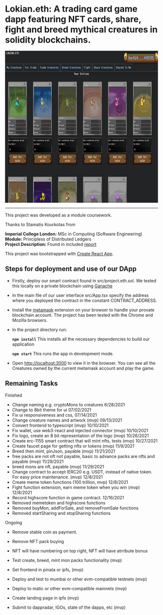 # Lokian.eth: A trading card game dapp featuring NFT cards, share, fight and breed mythical creatures in solidity blockchains.

<!-- <img src="./screenshots/fighting_tab.png" alt="" width="1000em" height="500em">
 -->
 <img src="./screenshots/project.eth.ss2.png" alt="" width="1000em" height="500em">

***

This project was developed as a module coursework.

Thanks to Stamatis Kourkotas from

**Imperial College London:** MSc in Computing (Software Engineering)<br />
**Module:** Principless of Distributed Ledgers<br />
**Project Description:** Found in included [report](./report.pdf)<br />

This project was bootstrapped with [Create React App](https://github.com/facebook/create-react-app).

## Steps for deployment and use of our DApp

- Firstly, deploy our smart contract found in src/project.eth.sol. We tested this locally on a private blockchain using [Ganache](https://www.trufflesuite.com/ganache)
- In the main file of our user interface src/App.tsx specify the address where you deployed the contract in the constant CONTRACT_ADDRESS.
- Install the [metamask](https://metamask.io/) extension on your browser to handle your provate blockchain account. The project has been tested with the Chrome and Mozilla browsers.
- In the project directory run:

    **`npm install`** This installs all the necessary dependencies to build our application
    
    **`npm start`** This runs the app in development mode.<br />

- Open [http://localhost:3000](http://localhost:3000) to view it in the browser. You can see all the Creatures owned by the current metamask account and play the game.

## Remaining Tasks

Finished
- Change naming e.g. cryptoMons to creatures 6/28/2021
- Change to 8bit theme for ui 07/02/2021
- Fix ui responsiveness and css, 07/14/2021
- Change creature names and artwork (mvp) 09/13/2021
- Convert frontend to typescript (mvp) 10/10/2021
- Fix wallet, use web3-react and injected connector (mvp) 10/10/2021
- Fix logo, create an 8 bit representation of the logo (mvp) 10/26/2021
- Create erc-1155 smart contract that will mint nfts, tests (mvp) 10/27/2021
- Create faucet page for getting nfts or tokens (mvp) 11/9/2021
- Breed then mint, pinJson, payable (mvp) 11/21/2021
- free packs are not nft not payable, basic to advance packs are nfts and payable (mvp) 11/29/2021
- breed mons are nft, payable (mvp) 11/29/2021
- Change contract to accept IERC20 e.g. USDT, instead of native token. For easy price maintenance. (mvp)  12/8/2021
- Create meme token functions (100 trillion, mvp) 12/8/2021
- Fight function extension, earn meme token when you win (mvp) 12/8/2021
- Record highscore function in game contract. 12/16/2021
- Removed memetoken and highscore functions
- Removed buyMon, addForSale, and removeFromSale functions
- Removed startSharing and stopSharing functions

Ongoing
- Remove stable coin as payment.
- Remove NFT pack buying
- NFT will have numbering on top right, NFT will have atrribute bonus

- Test create, breed, mint mon packs functionality (mvp)

- Set frontend in pinata or ipfs, (mvp)
- Deploy and test to mumbai or other evm-compatible testnets (mvp)
- Deploy to matic or other evm-compatible mainnets (mvp)

- Create landing page in ipfs (mvp)
- Submit to dappradar, IGOs, state of the dapps, etc (mvp)







